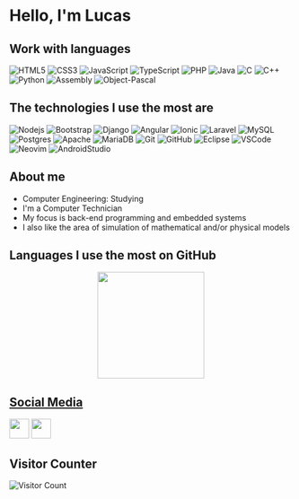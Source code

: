 <h1>Hello, I'm Lucas</h1>

## Work with languages 


![HTML5](https://img.shields.io/badge/-HTML5-E34F26?style=flat-square&logo=html5&logoColor=white)
![CSS3](https://img.shields.io/badge/-CSS3-1572B6?style=flat-square&logo=css3)
![JavaScript](https://img.shields.io/badge/-JavaScript-black?style=flat-square&logo=javascript)
![TypeScript](https://img.shields.io/badge/-TypeScript-007ACC?style=flat-square&logo=typescript&logoColor=white)
![PHP](https://img.shields.io/badge/PHP-777BB4?style=flat-square&logo=php&logoColor=white)
![Java](https://img.shields.io/badge/-Java-b07219?style=flat-square&logo=java)
![C](https://img.shields.io/badge/C-00599C?style=flat-square&logo=c&logoColor=white)
![C++](https://img.shields.io/badge/C%2B%2B-00599C?style=flat-square&logo=c%2B%2B&logoColor=white)
![Python](https://img.shields.io/badge/Python-14354C?style=flat-square&logo=python&logoColor=white)
![Assembly](https://img.shields.io/badge/Assembly-6E4C13?style=flat-square&logo=assembly)
![Object-Pascal](https://img.shields.io/badge/Pascal-B0CE4E?style=flat-square&logo=pascal&logoColor=white)
 
 ## The technologies I use the most are

![Nodejs](https://img.shields.io/badge/-Nodejs-339933?style=flat-square&logo=Node.js&logoColor=white)
![Bootstrap](https://img.shields.io/badge/-Bootstrap-563D7C?style=flat-square&logo=bootstrap)
![Django](https://img.shields.io/badge/Django-092E20?style=flat-square&logo=django&logoColor=white)
![Angular](https://img.shields.io/badge/-Angular-DD0031?style=flat-square&logo=angular)
![Ionic](https://img.shields.io/badge/-Ionic-3880FF?style=flat-square&logo=ionic&logoColor=white)
![Laravel](https://img.shields.io/badge/Laravel-FF2D20?style=flat-square&logo=laravel&logoColor=white)
![MySQL](https://img.shields.io/badge/-MySQL-4479A1?style=flat-square&logo=mysql&logoColor=white)
![Postgres](https://img.shields.io/badge/postgres-%23316192.svg?style=flat-square&logo=postgresql&logoColor=white)
![Apache](https://img.shields.io/badge/apache-%23D42029.svg?style=flat-square&logo=apache&logoColor=white)
![MariaDB](https://img.shields.io/badge/MariaDB-003545?style=flat-square&logo=mariadb&logoColor=white)
![Git](https://img.shields.io/badge/-Git-black?style=flat-square&logo=git)
![GitHub](https://img.shields.io/badge/-GitHub-181717?style=flat-square&logo=github)
![Eclipse](https://img.shields.io/badge/-Eclipse-2C2255?style=flat-square&logo=eclipse&logoColor=white)
![VSCode](https://img.shields.io/badge/-VSCode-007ACC?style=flat-square&logo=visual-studio-code&logoColor=white)
![Neovim](https://img.shields.io/badge/NeoVim-%2357A143.svg?&style=flat-square&logo=neovim&logoColor=white)
![AndroidStudio](https://img.shields.io/badge/Android-3DDC84?style=flat-square&logo=android&logoColor=white)


## About me
  - Computer Engineering: Studying
  - I'm a Computer Technician
  - My focus is back-end programming and embedded systems
  - I also like the area of simulation of mathematical and/or physical models
   

## Languages I use the most on GitHub
<div align="center">
  <a href="https://github.com/lucasfturos">
  <img height="190em" src="https://github-readme-stats.vercel.app/api/top-langs/?username=lucasfturos&layout=compact&langs_count=14&theme=dark"/>

</div>

## Social Media
<div align="start">
  <a href="https://www.linkedin.com/in/lucas-felipe-turos/" target="_blank">
  <img src="https://img.shields.io/badge/LinkedIn-000000?style=for-the-badge&logo=linkedin&logoColor=white" height="35em" target="_blank"></a>
  
  <a href="https://www.instagram.com/lucasfturos/" target="_blank">
  <img src="https://img.shields.io/badge/Instagram-000000?style=for-the-badge&logo=instagram&logoColor=white" height="35em" target="_blank"></a>
  
</div>


## Visitor Counter
<p align="center">



![Visitor Count](https://profile-counter.glitch.me/{lucasfturos}/count.svg)
</p>
